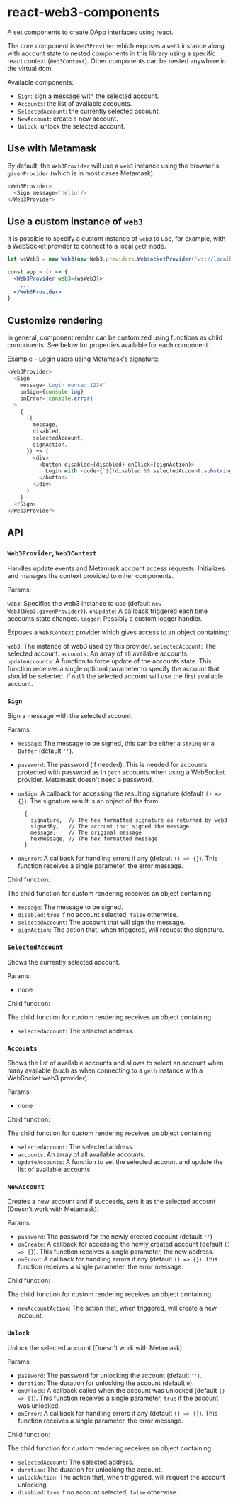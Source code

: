 # react-web3-components

A set components to create DApp interfaces using react.

The core component is `Web3Provider` which exposes a `web3` instance along with account state to nested components in this library using a specific react context (`Web3Context`). Other components can be nested anywhere in the virtual dom.

Available components:

- `Sign`: sign a message with the selected account.
- `Accounts`: the list of available accounts.
- `SelectedAccount`: the currently selected account.
- `NewAccount`: create a new account.
- `Unlock`: unlock the selected account.

## Use with Metamask

By default, the `Web3Provider` will use a `web3` instance using the browser's `givenProvider` (which is in most cases Metamask).

```js
<Web3Provider>
  <Sign message='hello'/>
</Web3Provider>
```

## Use a custom instance of `web3`

It is possible to specify a custom instance of `web3` to use, for example, with a WebSocket provider to connect to a local `geth` node.

```jsx
let wsWeb3 = new Web3(new Web3.providers.WebsocketProvider('ws://localhost:8546'));

const app = () => {
  <Web3Provider web3={wsWeb3}>
    ...
  </Web3Provider>
}
```

## Customize rendering

In general, component render can be customized using functions as child components. See below for properties available for each component.

Example – Login users using Metamask's signature:

```js
<Web3Provider>
  <Sign
    message='Login nonce: 1234'
    onSign={console.log}
    onError={console.error}
  >
    {
      ({
        message,
        disabled,
        selectedAccount,
        signAction,
      }) => (
        <div>
          <button disabled={disabled} onClick={signAction}>
            Login with <code>{`${!disabled && selectedAccount.substring(0, 6)}…`}</code>
          </button>
        </div>
      )
    }
  </Sign>
</Web3Provider>
```

## API

### `Web3Provider`, `Web3Context`

Handles update events and Metamask account access requests. Initializes and manages the context provided to other components.

Params:

`web3`: Specifies the web3 instance to use (default `new Web3(Web3.givenProvider)`).
`onUpdate`: A callback triggered each time accounts state changes.
`logger`: Possibly a custom logger handler.

Exposes a `Web3Context` provider which gives access to an object containing:

`web3`: The instance of web3 used by this provider.
`selectedAccount`: The selected account.
`accounts`: An array of all available accounts.
`updateAccounts`: A function to force update of the accounts state. This function receives a single optional parameter to specify the account that should be selected. If `null` the selected account will use the first available account.

### `Sign`

Sign a message with the selected account.

Params:

- `message`: The message to be signed, this can be either a `string` or a `Buffer` (default `''`).
- `password`: The password (if needed). This is needed for accounts protected with password as in `geth` accounts when using a WebSocket provider. Metamask doesn't need a password.
- `onSign`: A callback for accessing the resulting signature (default `() => {}`). The signature result is an object of the form:

  ```
    {
      signature,  // The hex formatted signature as returned by web3
      signedBy,   // The account that signed the message
      message,    // The original message
      hexMessage, // The hex formatted message
    }
  ```

- `onError`: A callback for handling errors if any (default `() => {}`). This function receives a single parameter, the error message.

Child function:

The child function for custom rendering receives an object containing:

- `message`: The message to be signed.
- `disabled`: `true` if no account selected, `false` otherwise.
- `selectedAccount`: The account that will sign the message.
- `signAction`: The action that, when triggered, will request the signature.

### `SelectedAccount`

Shows the currently selected account.

Params:

- none

Child function:

The child function for custom rendering receives an object containing:

- `selectedAccount`: The selected address.

### `Accounts`

Shows the list of available accounts and allows to select an account when many available (such as when connecting to a `geth` instance with a WebSocket web3 provider).

Params:

- none

Child function:

The child function for custom rendering receives an object containing:

- `selectedAccount`: The selected address.
- `accounts`: An array of all available accounts.
- `updateAccounts`: A function to set the selected account and update the list of available accounts.

### `NewAccount`

Creates a new account and if succeeds, sets it as the selected account (Doesn't work with Metamask).

Params:
- `password`: The password for the newly created account (default `''`)
- `onCreate`: A callback for accessing the newly created account (default `() => {}`). This function receives a single parameter, the new address.
- `onError`: A callback for handling errors if any (default `() => {}`). This function receives a single parameter, the error message.

Child function:

The child function for custom rendering receives an object containing:

- `newAccountAction`: The action that, when triggered, will create a new account.

### `Unlock`

Unlock the selected account (Doesn't work with Metamask).

Params:

- `password`: The password for unlocking the account (default `''`).
- `duration`: The duration for unlocking the account (default `0`).
- `onUnlock`: A callback called when the account was unlocked (default `() => {}`). This function receives a single parameter, `true` if the account was unlocked.
- `onError`: A callback for handling errors if any (default `() => {}`). This function receives a single parameter, the error message.

Child function:

The child function for custom rendering receives an object containing:

- `selectedAccount`: The selected address.
- `duration`: The duration for unlocking the account.
- `unlockAction`: The action that, when triggered, will request the account unlocking.
- `disabled`: `true` if no account selected, `false` otherwise.
